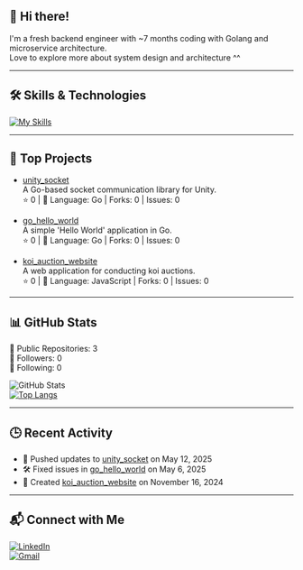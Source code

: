 ## 👋 Hi there!

I'm a fresh backend engineer with ~7 months coding with Golang and microservice architecture.  
Love to explore more about system design and architecture ^^

---

## 🛠 Skills & Technologies

[![My Skills](https://skillicons.dev/icons?i=go,java,php,postgres,postman,redis,aws,kafka,jenkins,docker&perline=8)](https://skillicons.dev)

---

## 🚀 Top Projects

- [unity_socket](https://github.com/monlai-dev/unity_socket)  
  A Go-based socket communication library for Unity.  
  ⭐ 0 | 🥇 Language: Go | Forks: 0 | Issues: 0  

- [go_hello_world](https://github.com/monlai-dev/go_hello_world)  
  A simple 'Hello World' application in Go.  
  ⭐ 0 | 🥇 Language: Go | Forks: 0 | Issues: 0  

- [koi_auction_website](https://github.com/monlai-dev/koi_auction_website)  
  A web application for conducting koi auctions.  
  ⭐ 0 | 🥇 Language: JavaScript | Forks: 0 | Issues: 0

---

## 📊 GitHub Stats

🌟 Public Repositories: 3  
👥 Followers: 0  
👤 Following: 0  

![GitHub Stats](https://github-readme-stats.vercel.app/api?username=monlai-dev&show_icons=true&theme=radical)  
[![Top Langs](https://github-readme-stats.vercel.app/api/top-langs/?username=monlai-dev&layout=compact&theme=dark)](https://github.com/anuraghazra/github-readme-stats)

---

## 🕒 Recent Activity

- 🔄 Pushed updates to [unity_socket](https://github.com/monlai-dev/unity_socket) on May 12, 2025  
- 🛠 Fixed issues in [go_hello_world](https://github.com/monlai-dev/go_hello_world) on May 6, 2025  
- 🚀 Created [koi_auction_website](https://github.com/monlai-dev/koi_auction_website) on November 16, 2024

---

## 📬 Connect with Me

[![LinkedIn](https://img.shields.io/badge/LinkedIn-Mai%20Thanh%20Long-blue?style=for-the-badge&logo=linkedin)](https://www.linkedin.com/in/mai-thanh-long-9315b5283/)  
[![Gmail](https://img.shields.io/badge/Gmail-longmt.work@gmail.com-red?style=for-the-badge&logo=gmail)](mailto:longmt.work@gmail.com)
